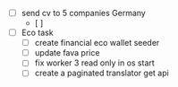 - [ ] send cv to 5 companies Germany
	- [ ]
- [ ] Eco task 
	- [ ] create financial eco wallet seeder
	- [ ] update fava price
	- [ ] fix worker 3 read only in os start
	- [ ] create a paginated translator get api